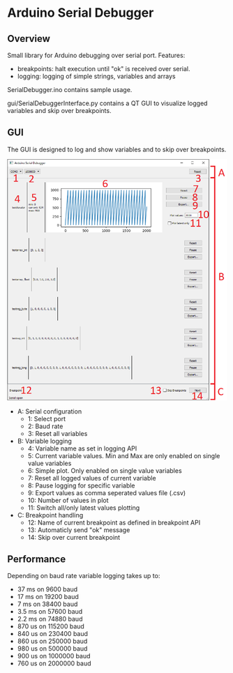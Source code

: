 # Arduino Serial Debugger

## Overview
Small library for Arduino debugging over serial port. Features:

- breakpoints: halt execution until "ok" is received over serial.
- logging: logging of simple strings, variables and arrays

SerialDebugger.ino contains sample usage.

gui/SerialDebuggerInterface.py contains a QT GUI to visualize logged variables and skip over breakpoints. 

## GUI

The GUI is designed to log and show variables and to skip over breakpoints.

![GUI](gui.png)

- A: Serial configuration
    - 1: Select port
    - 2: Baud rate
    - 3: Reset all variables
- B: Variable logging
    - 4: Variable name as set in logging API
    - 5: Current variable values. Min and Max are only enabled on single value variables
    - 6: Simple plot. Only enabled on single value variables
    - 7: Reset all logged values of current variable
    - 8: Pause logging for specific variable
    - 9: Export values as comma seperated values file (.csv)
    - 10: Number of values in plot
    - 11: Switch all/only latest values plotting
- C: Breakpoint handling
    - 12: Name of current breakpoint as defined in breakpoint API
    - 13: Automaticly send "ok" message
    - 14: Skip over current breakpoint

## Performance

Depending on baud rate variable logging takes up to:
- 37 ms on 9600 baud
- 17 ms on 19200 baud
- 7 ms on 38400 baud
- 3.5 ms on 57600 baud
- 2.2 ms on 74880 baud
- 870 us on 115200 baud
- 840 us on 230400 baud
- 860 us on 250000 baud
- 980 us on 500000 baud
- 900 us on 1000000 baud
- 760 us on 2000000 baud